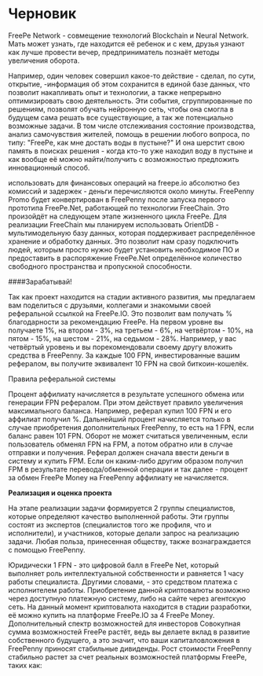 # Черновик

FreePe Network - совмещение технологий Blockchain и Neural Network. Мать может узнать, где находится её ребенок и с кем, друзья узнают как лучше провести вечер, предприниматель познаёт методы увеличения оборота. 

Например, один человек совершил какое-то действие - сделал, по сути, открытие, -информация об этом сохранится в единой базе данных, что позволит накапливать опыт и технологии, а также непрерывно оптимизировать свою деятельность. Эти события, сгруппированные по решениям, позволят обучать нейронную сеть, чтобы она смогла в будущем сама решать все существующие, а так же потенциально возможные задачи. В том числе отслеживания состояние производства, анализ самочувствия жителей, помощь в решении любого вопроса, по типу: "FreePe, как мне достать воды в пустыне?" И она шерстит свою память в поисках решения - когда кто-то уже находил воду в пустыне и как вообще её можно найти/получить с возможностью предложить инновационный способ.

использовать для финансовых операций на freepe.io абсолютно без комиссий и задержек - деньги перечисляются около минуты. FreePenny Promo будет конвертирован в FreePenny после запуска первого прототипа FreePe.Net, работающей по технологии FreeChain. Это произойдёт на следующем этапе жизненного цикла FreePe.
Для реализации FreeChain мы планируем использовать OrientDB - мультимодельную базу данных, которая поддерживает  распределённое хранение и обработку данных.
Это позволит нам сразу подключить людей, которым просто нужно будет установить необходимое ПО и предоставить в распоряжение FreePe.Net определённое количество свободного пространства и пропускной способности. 


####Зарабатывай!

Так как проект находится на стадии активного развития, мы предлагаем вам поделиться с друзьями, коллегами и знакомыми своей реферальной ссылкой на FreePe.IO. Это позволит вам получать % благодарности за рекомендацию FreePe.
На первом уровне вы получаете 1%, на втором - 3%, на третьем - 6%, на четвёртом - 10%, на пятом - 15%, на шестом - 21%, на седьмом - 28%.
Например, у вас четвёртый уровень и вы порекомендовали своему другу вложить средства в FreePenny. За каждые 100 FPN, инвестированные вашим рефералом, вы получите эквивалент 10 FPN на свой биткоин-кошелёк.

Правила реферальной системы

Процент аффилиату начисляется в результате успешного обмена или генерации FPN рефералом. При этом действует правило увеличения максимального баланса. Например, реферал купил 100 FPN и его аффилиат получил %. Дальнейший процент начисляется только в случае приобретения дополнительных FreePenny, то есть на 1 FPN, если баланс равен 101 FPN. Оборот не может считаться увеличенным, если пользователь обменял FPN на FPM, а потом обратно или в случае отправки и получения.
Реферал должен сначала ввести деньги в систему и купить FPM. Если он каким-либо другим образом получил FPM в результате перевода/обменной операции и так далее - процент за обмен FreePe Money на FreePenny аффилиату не начисляется.

**Реализация и оценка проекта**

На этапе реализации задачи формируется 2 группы специалистов, которые определяют качество выполненной работы. Эти группы состоят из экспертов (специалистов того же профиля, что и исполнители), и участников, которые делали запрос на реализацию задачи. Любая польза, принесенная обществу, также вознаграждается с помощью FreePenny. 


Юридически 1 FPN - это цифровой балл в FreePe Net, который выполняет роль интеллектуальной собственности и равняется 1 часу работы специалиста. Другими словами, - это средством платежа с исполнителем работы. Приобретение данной криптовалюты возможно через доступную платежную систему, либо на сайте через агентскую сеть. На данный момент криптовалюта находится в стадии разработки, её можно купить на платформе FreePe.IO за 4 FreePe Money. 
Дополнительный спектр возможностей для инвесторов
Совокупная сумма возможностей FreePe растёт, ведь вы делаете вклад в развитие собственного будущего, а это значит, что ваши капиталовложения в FreePenny приносят стабильные дивиденды. Рост стоимости FreePenny стабильно растет за счет реальных возможностей платформы FreePe, таких как:

